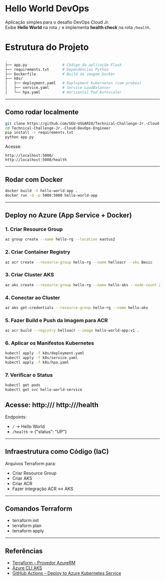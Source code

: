 # Hello World DevOps

Aplicação simples para o desafio DevOps Cloud Jr.  
Exibe **Hello World** na rota `/` e implementa **health check** na rota `/health`.

# Estrutura do Projeto
```bash
.
├── app.py                # Código da aplicação Flask
├── requirements.txt      # Dependências Python
├── Dockerfile            # Build da imagem Docker
├── k8s/
│   ├── deployment.yaml   # Deployment Kubernetes (com probes)
│   ├── service.yaml      # Service LoadBalancer
│   └── hpa.yaml          # Horizontal Pod Autoscaler
```
---

## Como rodar localmente
```bash
git clone https://github.com/SEU-USUARIO/Technical-Challenge-Jr.-Cloud-DevOps-Engineer.git
cd Technical-Challenge-Jr.-Cloud-DevOps-Engineer
pip install -r requirements.txt
python app.py
```
Acesse:  
```
http://localhost:5000/
http://localhost:5000/health
```

---

## Rodar com Docker
```bash
docker build -t hello-world-app .
docker run -d -p 5000:5000 hello-world-app
```

---

## Deploy no Azure (App Service + Docker)
### 1. Criar Resource Group
```bash
az group create --name hello-rg --location eastus2
```

### 2. Criar Container Registry
```bash
az acr create --resource-group hello-rg --name helloacr --sku Basic
```

### 3. Criar Cluster AKS
```bash
az aks create --resource-group hello-rg --name hello-aks --node-count 2 --enable-addons monitoring --generate-ssh-keys --attach-acr helloacr
```

### 4. Conectar ao Cluster
```bash
az aks get-credentials --resource-group hello-rg --name hello-aks
```

### 5. Fazer Build e Push da Imagem para ACR
```bash
az acr build --registry helloacr --image hello-world-app:v1 .
```

### 6. Aplicar os Manifestos Kubernetes
```bash
kubectl apply -f k8s/deployment.yaml
kubectl apply -f k8s/service.yaml
kubectl apply -f k8s/hpa.yaml
```

### 7. Verificar o Status
```bash
kubectl get pods
kubectl get svc hello-world-service
```
Acesse:
http://<EXTERNAL-IP>/
http://<EXTERNAL-IP>/health
---

Endpoints:
- `/` → Hello World
- `/health` → {"status": "UP"}

---
## Infraestrutura como Código (IaC)
Arquivos Terraform para:

- Criar Resource Group
- Criar AKS
- Criar ACR
- Fazer integração ACR ↔ AKS

---
## Comandos Terraform
- terraform init
- terraform plan
- terraform apply

---
## Referências
- [Terraform – Provedor AzureRM](https://registry.terraform.io/providers/hashicorp/azurerm/latest)
- [Azure CLI AKS](https://learn.microsoft.com/en-us/azure/aks/kubernetes-walkthrough)
- [GitHub Actions – Deploy to Azure Kubernetes Service](https://learn.microsoft.com/en-us/azure/aks/kubernetes-action)